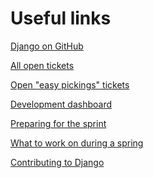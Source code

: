 # Useful links

[Django on GitHub](https://github.com/django/django)

[All open tickets](https://code.djangoproject.com/query?status=!closed)

[Open "easy
pickings" tickets](https://code.djangoproject.com/query?status=!closed&easy=1)

[Development dashboard](https://dashboard.djangoproject.com/)

[Preparing for the
sprint](https://code.djangoproject.com/wiki/Sprints#Preparingforthesprint)

[What to work on during a
spring](https://code.djangoproject.com/wiki/SprintIdeas)

[Contributing to
Django](https://docs.djangoproject.com/en/1.7/internals/contributing/)
